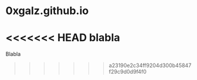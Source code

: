 # 0xgalz.github.io
<<<<<<< HEAD
blabla
=======
Blabla
>>>>>>> a23190e2c34ff9204d300b45847f29c9d0d9f4f0
